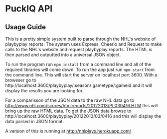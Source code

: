 # PuckIQ API
## Usage Guide

This is a pretty simple system built to parse through the NHL's website of playbyplay reports. The system uses Express, Cheerio and Request to make calls to the NHL's website and request playbyplay reports. The HTML is then parsed and outputted into a universal JSON object.

To run the program run ```npm install``` from a command line and all of the required libraries will come down. To run the app just run ```npm start``` from the command line. This will start the server on localhost port 3600. With a broweser go to http://localhost:3600/playbyplay/:season/:gametype/:gameid and it will display the results you are looking for.

For a comparisson of the JSON data to the raw NHL data go to http://www.nhl.com/scores/htmlreports/20122013/PL030416.HTM this will bring up the raw HTML data. To get the JSON data browse to http://localhost:3600/playbyplay/20122013/03/0416 and this will display the data parsed in JSON format.

A version of this is running at http://nhlplays.herokuapp.com/
